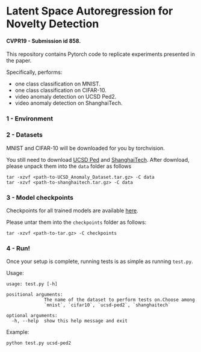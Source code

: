 # Latent Space Autoregression for Novelty Detection
#### CVPR19 - Submission id 858.

This repository contains Pytorch code to replicate experiments presented in the paper.

Specifically, performs:
* one class classification on MNIST.
* one class classification on CIFAR-10.
* video anomaly detection on UCSD Ped2.
* video anomaly detection on ShanghaiTech.

### 1 - Environment

### 2 - Datasets
MNIST and CIFAR-10 will be downloaded for you by torchvision. 

You still need to download [UCSD Ped](http://www.svcl.ucsd.edu/projects/anomaly/UCSD_Anomaly_Dataset.tar.gz) and 
[ShanghaiTech](https://onedrive.live.com/?authkey=%21AMqh2fTSemfrokE&cid=3705E349C336415F&id=3705E349C336415F%2172436&parId=3705E349C336415F%215109&o=OneUp). After download, please unpack them into the `data` folder as follows

```
tar -xzvf <path-to-UCSD_Anomaly_Dataset.tar.gz> -C data
tar -xzvf <path-to-shanghaitech.tar.gz> -C data
```

### 3 - Model checkpoints
Checkpoints for all trained models are available [here](https://drive.google.com/open?id=1TbXSDpFwP1s_k1CO6TH_cKEhbOjZA1YZ).

Please untar them into the `checkpoints` folder as follows:
```
tar -xzvf <path-to-tar.gz> -C checkpoints
```

### 4 - Run!
Once your setup is complete, running tests is as simple as running `test.py`.

Usage:

```
usage: test.py [-h]

positional arguments:
              The name of the dataset to perform tests on.Choose among
              `mnist`, `cifar10`, `ucsd-ped2`, `shanghaitech`

optional arguments:
  -h, --help  show this help message and exit
```

Example:
```
python test.py ucsd-ped2
```
